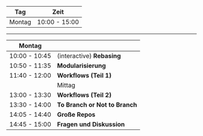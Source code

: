 
|  Tag                 | Zeit           |
|----------------------|----------------|
|  Montag              |  10:00 - 15:00  |


---


| Montag           |                          |
|----------------------|--------------------------|
| 10:00 - 10:45        | (interactive) **Rebasing** |
| 10:50 - 11:35        | **Modularisierung**       |
| 11:40 - 12:00        | **Workflows (Teil 1)**     |
|                      |     Mittag               |
| 13:00 - 13:30        | **Workflows (Teil 2)**     |
| 13:30 - 14:00        | **To Branch or Not to Branch**     |
| 14:05 - 14:40        | **Große Repos**     |
| 14:45 - 15:00        | **Fragen und Diskussion**    |


